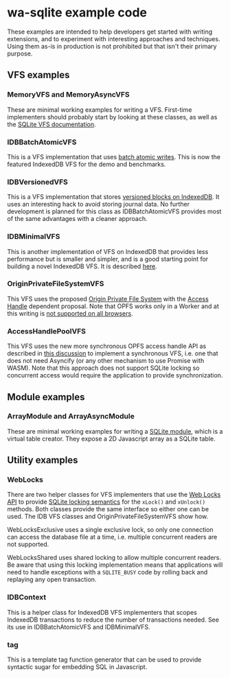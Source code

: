# wa-sqlite example code
These examples are intended to help developers get started with writing extensions,
and to experiment with interesting approaches and techniques. Using them as-is in
production is not prohibited but that isn't their primary purpose.

## VFS examples
### MemoryVFS and MemoryAsyncVFS
These are minimal working examples for writing a VFS. First-time implementers should
probably start by looking at these classes, as well as the
[SQLite VFS documentation](https://www.sqlite.org/vfs.html).

### IDBBatchAtomicVFS
This is a VFS implementation that uses
[batch atomic writes](https://github.com/rhashimoto/wa-sqlite/discussions/47).
This is now the featured IndexedDB VFS for the demo and benchmarks.

### IDBVersionedVFS
This is a VFS implementation that stores
[versioned blocks on IndexedDB](https://github.com/rhashimoto/wa-sqlite/discussions/37).
It uses an interesting hack to avoid storing journal data. No further development
is planned for this class as IDBBatchAtomicVFS provides most of the same advantages
with a cleaner approach.

### IDBMinimalVFS
This is another implementation of VFS on IndexedDB that provides less performance
but is smaller and simpler, and is a good starting point for building a novel
IndexedDB VFS. It is described
[here](https://github.com/rhashimoto/wa-sqlite/discussions/46).

### OriginPrivateFileSystemVFS
This VFS uses the proposed
[Origin Private File System](https://wicg.github.io/file-system-access/#wellknowndirectory-origin-private-file-system)
with the
[Access Handle](https://github.com/WICG/file-system-access/blob/main/AccessHandle.md)
dependent proposal. Note that OPFS works only in a Worker and at this writing is
[not supported on all browsers](https://caniuse.com/native-filesystem-api).

### AccessHandlePoolVFS
This VFS uses the new more synchronous OPFS access handle API as described in
[this discussion](https://github.com/rhashimoto/wa-sqlite/discussions/67)
to implement a synchronous VFS, i.e. one that does not need Asyncify (or
any other mechanism to use Promise with WASM). Note that this approach
does not support SQLite locking so concurrent access would require the
application to provide synchronization.

## Module examples
### ArrayModule and ArrayAsyncModule
These are minimal working examples for writing a
[SQLite module](https://www.sqlite.org/c3ref/module.html),
which is a virtual table creator. They expose a 2D Javascript
array as a SQLite table.

## Utility examples
### WebLocks
There are two helper classes for VFS implementers that use the
[Web Locks API](https://developer.mozilla.org/en-US/docs/Web/API/Web_Locks_API)
to provide
[SQLite locking semantics](https://www.sqlite.org/lockingv3.html)
for the `xLock()` and `xUnlock()` methods. Both classes provide the
same interface so either one can be used. The IDB VFS classes and
OriginPrivateFileSystemVFS show how.

WebLocksExclusive uses a single exclusive lock, so only one connection can
access the database file at a time, i.e. multiple concurrent readers are
not supported.

WebLocksShared uses shared locking to allow multiple concurrent readers.
Be aware that using this locking implementation means that applications
will need to handle exceptions with a `SQLITE_BUSY` code by rolling back
and replaying any open transaction.

### IDBContext
This is a helper class for IndexedDB VFS implementers that scopes
IndexedDB transactions to reduce the number of transactions needed.
See its use in IDBBatchAtomicVFS and IDBMinimalVFS.

### tag
This is a template tag function generator that can be used to
provide syntactic sugar for embedding SQL in Javascript.
